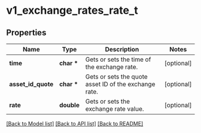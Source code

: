 # v1_exchange_rates_rate_t

## Properties
Name | Type | Description | Notes
------------ | ------------- | ------------- | -------------
**time** | **char \*** | Gets or sets the time of the exchange rate. | [optional] 
**asset_id_quote** | **char \*** | Gets or sets the quote asset ID of the exchange rate. | [optional] 
**rate** | **double** | Gets or sets the exchange rate value. | [optional] 

[[Back to Model list]](../README.md#documentation-for-models) [[Back to API list]](../README.md#documentation-for-api-endpoints) [[Back to README]](../README.md)


